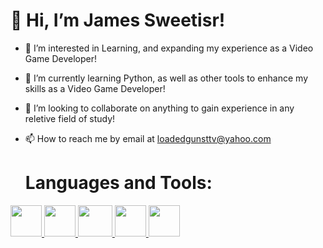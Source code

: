 <h1><strong>👋 Hi, I’m James Sweetisr!</strong></h1>

  
- 👀 I’m interested in Learning, and expanding my experience as a Video Game Developer!
- 🌱 I’m currently learning Python, as well as other tools to enhance my skills as a Video Game Developer!
- 💞️ I’m looking to collaborate on anything to gain experience in any reletive field of study!
- 📫 How to reach me by email at loadedgunsttv@yahoo.com

  <h1><strong>Languages and Tools:</strong></h1>
<a href="https://www.w3schools.com/html/">
  <img src="https://icons-for-free.com/iconfiles/png/512/html+html5+icon-1320185152054921895.png" height="50px" width="50px">
</a>
<a href="https://www.w3schools.com/css/">
  <img src="https://www.shareicon.net/data/128x128/2015/09/11/99500_css3_512x512.png" height="50px" width="50px">
</a>
<a href="https://getbootstrap.com/">
  <img src="https://www.brcline.com/wp-content/uploads/2016/01/bootstrap-logo.png" height="50px" width="55px">
</a>
<a href="https://www.w3schools.com/js/">
  <img src="https://pluspng.com/img-png/logo-javascript-png-javascript-ile-twitter-retweet-uygulamas-833.png" height="50px" width="50px">
</a>
<a href="https://www.w3schools.com/cs/">
  <img src="https://i.imgur.com/tAoNm1z.png" height="50px" width="50px">
</a>
